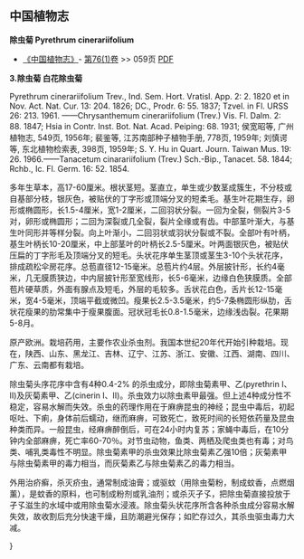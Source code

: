 
## 中国植物志

**除虫菊 Pyrethrum cinerariifolium**

* [《中国植物志》](http://www.iplant.cn/frps)- [第76(1)卷](http://www.iplant.cn/frps/vol/76(1)) >> 059页 [PDF](http://www.iplant.cn/frps/pdf/76(1)/059.PDF)

**3.除虫菊 白花除虫菊**

Pyrethrum cinerariifolium Trev., Ind. Sem. Hort. Vratisl. App. 2: 2. 1820 et in Nov. Act. Nat. Cur. 13: 204. 1826; DC., Prodr. 6: 55. 1837; Tzvel. in Fl. URSS 26: 213. 1961. ——Chrysanthemum cinerariifolium (Trev.) Vis. Fl. Dalm. 2: 88. 1847; Hsia in Contr. Inst. Bot. Nat. Acad. Peiping: 68. 1931; 侯宽昭等, 广州植物志, 549页, 1956年; 裴鉴等, 江苏南部种子植物手册, 778页, 1959年; 刘慎谔等, 东北植物检索表, 398页, 1959年; S. Y. Hu in Quart. Journ. Taiwan Mus. 19: 26. 1966.——Tanacetum cinarariifolium (Trev.) Sch.-Bip., Tanacet. 58. 1844; Rchb., Ic. Fl. Germ. 16: 52. 1854.

多年生草本，高17-60厘米。根状茎短。茎直立，单生或少数茎成簇生，不分枝或自基部分枝，银灰色，被贴伏的丁字形或顶端分叉的短柔毛。基生叶花期生存，卵形或椭圆形，长1.5-4厘米，宽1-2厘米，二回羽状分裂。一回为全裂，侧裂片3-5对，卵形或椭圆形；二回为深裂或几全裂，裂片全缘或有齿。中部茎叶渐大，与基生叶同形并等样分裂。向上叶渐小，二回羽状或羽状分裂或不裂。全部叶有叶柄，基生叶柄长10-20厘米，中上部茎叶的叶柄长2.5-5厘米。叶两面银灰色，被贴伏压扁的丁字形毛及顶端分叉的短毛。头状花序单生茎顶或茎生3-10个头状花序，排成疏松伞房花序。总苞直径12-15毫米。总苞片约4层。外层披针形，长约4毫米，几无膜质狭边，中内层披针形至宽线形，长5-6毫米，边缘白色狭膜质。全部苞片硬草质，外面有腺点及短毛，外层的毛较多。舌状花白色，舌片长12-15毫米，宽4-5毫米，顶端平截或微凹。瘦果长2.5-3.5毫米，约5-7条椭圆形纵肋，舌状花瘦果的肋常集中于瘦果腹面。冠状冠毛长0.8-1.5毫米，边缘浅齿裂。花果期5-8月。

原产欧洲。栽培药用，主要作农业杀虫剂。我国本世纪20年代开始引种栽培。现在，陕西、山东、黑龙江、吉林、辽宁、江苏、浙江、安徽、江西、湖南、四川、广东、云南都有栽培。

除虫菊头序花序中含有4种0.4-2% 的杀虫成分，即除虫菊素甲、乙(pyrethrin I、II)及灰菊素甲、乙(cinerin I、II)。杀虫效力以除虫素甲最强。但上述4种成分性不稳定，容易水解而失效。杀虫的药理作用在于麻痹昆虫的神经；昆虫中毒后，初起呕吐、下痢，身体前后蠕动，继而麻痹，可致死亡，致死时间的长短依药量及昆虫种类而异。一般昆虫，经麻痹醉倒后，可在24小时内复苏；家蝇中毒后，在10分钟内全部麻痹，死亡率60-70％。对节虫动物，鱼类、两栖及爬虫类也有毒；对鸟类、哺乳类毒性不明显。除虫菊素甲的杀虫效果比除虫菊素乙强10倍；灰菊素甲与除虫菊素甲的毒力相当，而灰菊素乙与除虫菊素乙的毒力相当。

外用治疥癣，杀灭疥虫，通常制成油膏；或驱蚊（用除虫菊粉，制成蚊香，点燃烟薰），是蚊香的原料，也可制成粉剂或乳油剂；或杀灭孑孓，把除虫菊直接投放于孑孓滋生的水域中或用除虫菊水浸液。除虫菊头状花序所含各种杀虫成分容易水解失效，故收割后充分快速干燥，且防潮避光保存；如贮存过久，其杀虫驱虫毒力大减。

}